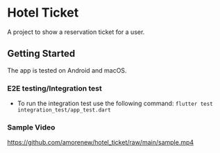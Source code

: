 # Hotel Ticket

A project to show a reservation ticket for a user.

## Getting Started

The app is tested on Android and macOS.

### E2E testing/Integration test

- To run the integration test use the following command:
  `flutter test integration_test/app_test.dart`

### Sample Video

 https://github.com/amorenew/hotel_ticket/raw/main/sample.mp4

